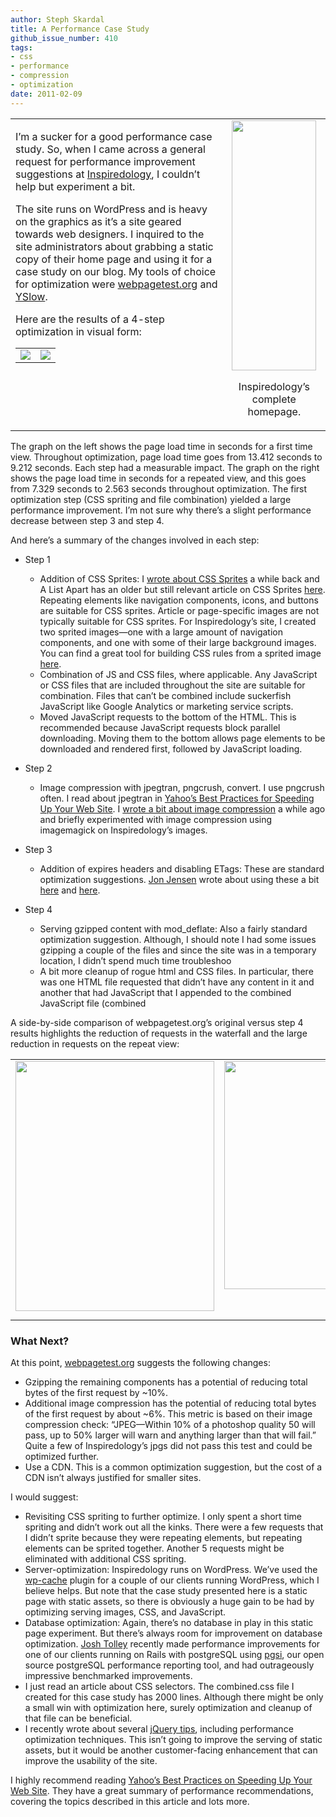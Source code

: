 ```yaml
---
author: Steph Skardal
title: A Performance Case Study
github_issue_number: 410
tags:
- css
- performance
- compression
- optimization
date: 2011-02-09
---
```


<table cellpadding="5" cellspacing="0" width="100%">
<tbody><tr>
<td valign="top">
<p>I’m a sucker for a good performance case study. So, when I came across a general request for performance improvement suggestions at <a href="https://inspiredology.com/">Inspiredology</a>, I couldn’t help but experiment a bit.</p>

<p>The site runs on WordPress and is heavy on the graphics as it’s a site geared towards web designers. I inquired to the site administrators about grabbing a static copy of their home page and using it for a case study on our blog. My tools of choice for optimization were <a href="https://www.webpagetest.org/">webpagetest.org</a> and <a href="http://yslow.org/">YSlow</a>.</p>
<p>Here are the results of a 4-step optimization in visual form:</p>

<table cellpadding="0" celspacing="0" width="100%">
<tbody><tr><td>
<img src="https://chart.apis.google.com/chart?chxl=0:|Step+%234|Step+%233|Step+%232|Step+%231|Original&chxr=0,0,15|1,0,15&chxt=y,t&chbh=a&chs=300x225&cht=bhg&chco=A2C180&chds=0,15&chd=t:13.412,11.957,10.561,10.243,9.212&chtt=First+Request+Load+Time+(seconds)"/>
</td><td>
<img src="https://chart.apis.google.com/chart?chxl=0:|Step+%234|Step+%233|Step+%232|Step+%231|Original&chxr=0,0,15|1,0,15&chxt=y,t&chbh=a&chs=300x225&cht=bhg&chco=A2C180&chds=0,15&chd=t:7.329,3.717,3.278,2.434,2.563&chtt=Repeat+Request+Load+Time+(seconds)"/>
</td></tr></tbody></table>

</td>
<td align="center" valign="top">
<a href="/blog/2011/02/performance-case-study/image-2-big.png" onblur="try {parent.deselectBloggerImageGracefully();} catch(e) {}"><img alt="" border="0" id="BLOGGER_PHOTO_ID_5571698267043922738" src="/blog/2011/02/performance-case-study/image-2.png" style="display:block; margin:0px auto 10px; text-align:center;cursor:pointer; cursor:hand;width: 135px; height: 400px;"/></a>
<p>Inspiredology’s complete homepage.</p>
</td>
</tr>
</tbody></table>

The graph on the left shows the page load time in seconds for a first time view. Throughout optimization, page load time goes from 13.412 seconds to 9.212 seconds. Each step had a measurable impact. The graph on the right shows the page load time in seconds for a repeated view, and this goes from 7.329 seconds to 2.563 seconds throughout optimization. The first optimization step (CSS spriting and file combination) yielded a large performance improvement. I’m not sure why there’s a slight performance decrease between step 3 and step 4.

And here’s a summary of the changes involved in each step:

- Step 1

    - Addition of CSS Sprites: I [wrote about CSS Sprites](/blog/2010/09/css-sprites/) a while back and A List Apart has an older but still relevant article on CSS Sprites [here](https://web.archive.org/web/20110217044912/www.alistapart.com/articles/sprites). Repeating elements like navigation components, icons, and buttons are suitable for CSS sprites. Article or page-specific images are not typically suitable for CSS sprites. For Inspiredology’s site, I created two sprited images—​one with a large amount of navigation components, and one with some of their large background images. You can find a great tool for building CSS rules from a sprited image [here](https://web.archive.org/web/20110217071401/http://www.spritebox.net/).
    - Combination of JS and CSS files, where applicable. Any JavaScript or CSS files that are included throughout the site are suitable for combination. Files that can’t be combined include suckerfish JavaScript like Google Analytics or marketing service scripts.
    - Moved JavaScript requests to the bottom of the HTML. This is recommended because JavaScript requests block parallel downloading. Moving them to the bottom allows page elements to be downloaded and rendered first, followed by JavaScript loading.

- Step 2

    - Image compression with jpegtran, pngcrush, convert. I use pngcrush often. I read about jpegtran in [Yahoo’s Best Practices for Speeding Up Your Web Site](https://developer.yahoo.com/performance/rules.html). I [wrote a bit about image compression](/blog/2009/12/jpeg-compression-quality-or-quantity/) a while ago and briefly experimented with image compression using imagemagick on Inspiredology’s images.


- Step 3

    - Addition of expires headers and disabling ETags: These are standard optimization suggestions. [Jon Jensen](/team/jon-jensen/) wrote about using these a bit [here](/blog/2010/11/speeding-up-spree-demo-site/) and [here](/blog/2009/10/performance-optimization-of/).

- Step 4

    - Serving gzipped content with mod_deflate: Also a fairly standard optimization suggestion. Although, I should note I had some issues gzipping a couple of the files and since the site was in a temporary location, I didn’t spend much time troubleshoo
    - A bit more cleanup of rogue html and CSS files. In particular, there was one HTML file requested that didn’t have any content in it and another that had JavaScript that I appended to the combined JavaScript file (combined

A side-by-side comparison of webpagetest.org’s original versus step 4 results highlights the reduction of requests in the waterfall and the large reduction in requests on the repeat view:

<table width="100%">
<tbody><tr>
<td valign="top">
<a href="/blog/2011/02/performance-case-study/image-3-big.png" onblur="try {parent.deselectBloggerImageGracefully();} catch(e) {}"><img alt="" border="0" id="BLOGGER_PHOTO_ID_5571698261206853250" src="/blog/2011/02/performance-case-study/image-3.png" style="display:block; margin:0px auto 10px; text-align:center;cursor:pointer; cursor:hand;width: 318px; height: 400px;"/></a>
</td>
<td valign="top">
<a href="/blog/2011/02/performance-case-study/image-4-big.png" onblur="try {parent.deselectBloggerImageGracefully();} catch(e) {}"><img alt="" border="0" id="BLOGGER_PHOTO_ID_5571698261191315554" src="/blog/2011/02/performance-case-study/image-4.png" style="display:block; margin:0px auto 10px; text-align:center;cursor:pointer; cursor:hand;width: 400px; height: 365px;"/></a>
</td>
</tr>
</tbody></table>

### What Next?

At this point, [webpagetest.org](https://www.webpagetest.org/) suggests the following changes:

- Gzipping the remaining components has a potential of reducing total bytes of the first request by ~10%.
- Additional image compression has the potential of reducing total bytes of the first request by about ~6%. This metric is based on their image compression check: “JPEG—​Within 10% of a photoshop quality 50 will pass, up to 50% larger will warn and anything larger than that will fail.” Quite a few of Inspiredology’s jpgs did not pass this test and could be optimized further.
- Use a CDN. This is a common optimization suggestion, but the cost of a CDN isn’t always justified for smaller sites.

I would suggest:

- Revisiting CSS spriting to further optimize. I only spent a short time spriting and didn’t work out all the kinks. There were a few requests that I didn’t sprite because they were repeating elements, but repeating elements can be sprited together. Another 5 requests might be eliminated with additional CSS spriting.
- Server-optimization: Inspiredology runs on WordPress. We’ve used the [wp-cache](https://wordpress.org/plugins/wp-cache/) plugin for a couple of our clients running WordPress, which I believe helps. But note that the case study presented here is a static page with static assets, so there is obviously a huge gain to be had by optimizing serving images, CSS, and JavaScript.
- Database optimization: Again, there’s no database in play in this static page experiment. But there’s always room for improvement on database optimization. [Josh Tolley](/team/josh-tolley/) recently made performance improvements for one of our clients running on Rails with postgreSQL using [pgsi](https://bucardo.org/Pgsi/), our open source postgreSQL performance reporting tool, and had outrageously impressive benchmarked improvements.
- I just read an article about CSS selectors. The combined.css file I created for this case study has 2000 lines. Although there might be only a small win with optimization here, surely optimization and cleanup of that file can be beneficial.
- I recently wrote about several [jQuery tips](/blog/2011/01/jquery-tips-ecommerce/), including performance optimization techniques. This isn’t going to improve the serving of static assets, but it would be another customer-facing enhancement that can improve the usability of the site.

I highly recommend reading [Yahoo’s Best Practices on Speeding Up Your Web Site](https://developer.yahoo.com/performance/rules.html). They have a great summary of performance recommendations, covering the topics described in this article and lots more.


